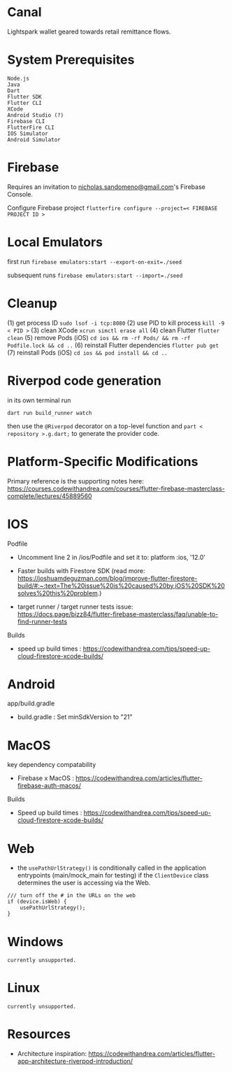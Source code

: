 # Canal
Lightspark wallet geared towards retail remittance flows.

# System Prerequisites
```
Node.js
Java
Dart
Flutter SDK
Flutter CLI
XCode 
Android Studio (?)
Firebase CLI
FlutterFire CLI
IOS Simulator
Android Simulator
```
# Firebase 
Requires an invitation to nicholas.sandomeno@gmail.com's Firebase Console.

Configure Firebase project 
`flutterfire configure --project=< FIREBASE PROJECT ID >`

# Local Emulators

first run
`firebase emulators:start --export-on-exit=./seed`

subsequent runs
`firebase emulators:start --import=./seed`

# Cleanup
(1) get process ID `sudo lsof -i tcp:8080`
(2) use PID to kill process `kill -9 < PID >`
(3) clean XCode `xcrun simctl erase all`
(4) clean Flutter `flutter clean`
(5) remove Pods (iOS) `cd ios && rm -rf Pods/ && rm -rf Podfile.lock && cd ..`
(6) reinstall Flutter dependencies `flutter pub get`
(7) reinstall Pods (iOS) `cd ios && pod install && cd ..`

# Riverpod code generation
in its own terminal run

`dart run build_runner watch`

then use the `@Riverpod` decorator on a top-level function and `part < repository >.g.dart;` to generate the provider code.

# Platform-Specific Modifications
Primary reference is the supporting notes here: https://courses.codewithandrea.com/courses/flutter-firebase-masterclass-complete/lectures/45889560

# IOS

Podfile

- Uncomment line 2 in /ios/Podfile and set it to: platform :ios, '12.0'

- Faster builds with Firestore SDK (read more: https://joshuamdeguzman.com/blog/improve-flutter-firestore-build/#:~:text=The%20issue%20is%20caused%20by,iOS%20SDK%20solves%20this%20problem.)

- target runner / target runner tests issue: https://docs.page/bizz84/flutter-firebase-masterclass/faq/unable-to-find-runner-tests

Builds
- speed up build times : https://codewithandrea.com/tips/speed-up-cloud-firestore-xcode-builds/

# Android

app/build.gradle

- build.gradle : Set minSdkVersion to "21"

# MacOS

key dependency compatability

- Firebase x MacOS : https://codewithandrea.com/articles/flutter-firebase-auth-macos/

Builds

- Speed up build times : https://codewithandrea.com/tips/speed-up-cloud-firestore-xcode-builds/

# Web

- the `usePathUrlStrategy()` is conditionally called in the application entrypoints (main/mock_main for testing) if the `ClientDevice` class determines the user is accessing via the Web.

```
/// turn off the # in the URLs on the web
if (device.isWeb) {
    usePathUrlStrategy();
}
```

# Windows
`currently unsupported.`

# Linux 
`currently unsupported.`

# Resources
- Architecture inspiration: https://codewithandrea.com/articles/flutter-app-architecture-riverpod-introduction/
